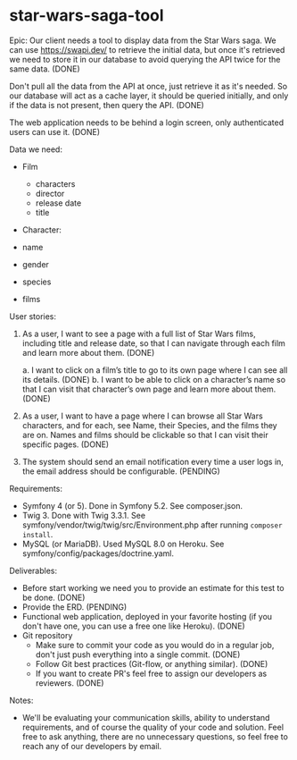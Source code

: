 # star-wars-saga-tool

Epic:
Our client needs a tool to display data from the Star Wars saga.
We can use https://swapi.dev/ to retrieve the initial data, but once it's retrieved we need to store it in our database
to avoid querying the API twice for the same data. (DONE)

Don't pull all the data from the API at once, just retrieve it as it's needed. So our database will act as a cache layer,
it should be queried initially, and only if the data is not present, then query the API. (DONE)

The web application needs to be behind a login screen, only authenticated users can use it. (DONE)

Data we need:
- Film
    - characters
    - director
    - release date
    - title

- Character:
- name
- gender
- species
- films

User stories:

1.  As a user, I want to see a page with a full list of Star Wars films, including title and release date, so that I can
    navigate through each film and learn more about them. (DONE)
    
    a. I want to click on a film’s title to go to its own page where I can see all its details. (DONE)
    b. I want to be able to click on a character’s name so that I can visit that character’s own page and learn more about them. (DONE)

2.  As a user, I want to have a page where I can browse all Star Wars characters, and for each, see Name, their Species,
    and the films they are on. Names and films should be clickable so that I can visit their specific pages. (DONE)

3. The system should send an email notification every time a user logs in, the email address should be configurable. (PENDING)

Requirements:

- Symfony 4 (or 5). Done in Symfony 5.2. See composer.json. 
- Twig 3. Done with Twig 3.3.1. See symfony/vendor/twig/twig/src/Environment.php after running `composer install`. 
- MySQL (or MariaDB). Used MySQL 8.0 on Heroku. See symfony/config/packages/doctrine.yaml. 

Deliverables:

- Before start working we need you to provide an estimate for this test to be done. (DONE)
- Provide the ERD. (PENDING)
- Functional web application, deployed in your favorite hosting (if you don't have one, you can use a free one like Heroku). (DONE)
- Git repository
    - Make sure to commit your code as you would do in a regular job, don't just push everything into a single commit. (DONE)
    - Follow Git best practices (Git-flow, or anything similar). (DONE)
    - If you want to create PR's feel free to assign our developers as reviewers. (DONE)

Notes:
- We'll be evaluating your communication skills, ability to understand requirements, and of course the quality
  of your code and solution. Feel free to ask anything, there are no unnecessary questions, so feel free to reach any of our
  developers by email.
